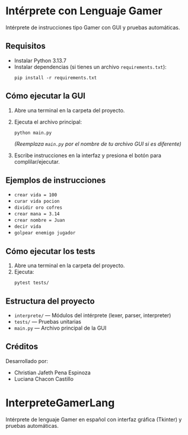 
# Intérprete con Lenguaje Gamer

Intérprete de instrucciones tipo Gamer con GUI y pruebas automáticas.

## Requisitos

- Instalar Python 3.13.7 
- Instalar dependencias (si tienes un archivo `requirements.txt`):
  ```
  pip install -r requirements.txt
  ```

## Cómo ejecutar la GUI

1. Abre una terminal en la carpeta del proyecto.
2. Ejecuta el archivo principal:
   ```
   python main.py
   ```
   *(Reemplaza `main.py` por el nombre de tu archivo GUI si es diferente)*

3. Escribe instrucciones en la interfaz y presiona el botón para complilar/ejecutar.

## Ejemplos de instrucciones

- `crear vida = 100`
- `curar vida pocion`
- `dividir oro cofres`
- `crear mana = 3.14`
- `crear nombre = Juan`
- `decir vida`
- `golpear enemigo jugador`

## Cómo ejecutar los tests

1. Abre una terminal en la carpeta del proyecto.
2. Ejecuta:
   ```
   pytest tests/
   ```

## Estructura del proyecto

- `interprete/` — Módulos del intérprete (lexer, parser, interpreter)
- `tests/` — Pruebas unitarias
- `main.py` — Archivo principal de la GUI

## Créditos

Desarrollado por:
- Christian Jafeth Pena Espinoza 
- Luciana Chacon Castillo

# InterpreteGamerLang
Intérprete de lenguaje Gamer en español con interfaz gráfica (Tkinter) y pruebas automáticas.

